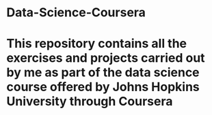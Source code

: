 # Data-Science-Coursera
# This repository contains all the exercises and projects carried out by me as part of the data science course offered by Johns Hopkins University through Coursera
